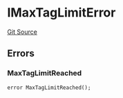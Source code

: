 # IMaxTagLimitError
[Git Source](https://github.com/thrackle-io/rules-engine/blob/977acada486f4d8e6eb8170b55a9be84cb27aa08/src/common/IErrors.sol)


## Errors
### MaxTagLimitReached

```solidity
error MaxTagLimitReached();
```

